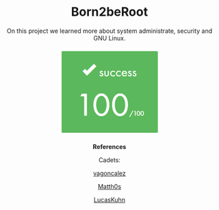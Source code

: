 <div align=center>

  <h1>Born2beRoot</h1>
  
  <p>On this project we learned more about system administrate, security and GNU Linux.</p>
    
  <img src=https://github.com/julianamilson/julianamilson_utils/blob/master/100.png><br>
  
  <strong>References</strong>
  <p>Cadets:</p>
  
  <a href=https://github.com/vangoncalez/42sp_born2beroot/blob/main/README.md>vagoncalez</a><br>
  
  <a href=https://github.com/Matth0s/42_born2beroot/blob/master/Born2beroot.pdf>Matth0s</a><br>
  
  <a href=https://github.com/LucasKuhn/Born2beRoot>LucasKuhn</a>
</div>
